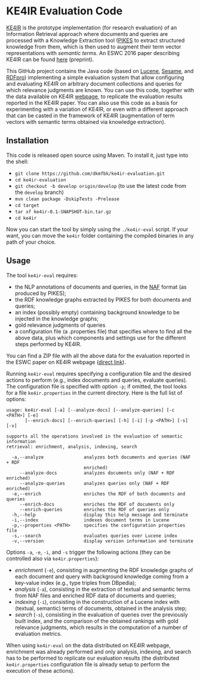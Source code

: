 # KE4IR Evaluation Code

[KE4IR](http://pikes.fbk.eu/ke4ir) is the prototype implementation (for research evaluation) of an Information Retrieval approach where documents and queries are processed with a Knowledge Extraction tool ([PIKES](http://pikes.fbk.eu/) to extract structured knowledge from them, which is then used to augment their term vector representations with *semantic terms*.
An ESWC 2016 paper describing KE4IR can be found [here](https://dkm-static.fbk.eu/people/rospocher/files/pubs/2016eswc.pdf) (preprint).

This GitHub project contains the Java code (based on [Lucene](http://lucene.apache.org/c), [Sesame](http://rdf4j.org/), and [RDFpro](http://rdfpro.fbk.eu/)) implementing a simple evaluation system that allow configuring and evaluating KE4IR on arbitrary document collections and queries for which relevance judgments are known. You can use this code, together with the data available on KE4IR [webpage](http://pikes.fbk.eu/ke4ir), to replicate the evaluation results reported in the KE4IR paper. You can also use this code as a basis for experimenting with a variation of KE4IR, or even with a different approach that can be casted in the framework of KE4IR (augmentation of term vectors with semantic terms obtained via knowledge extraction).

## Installation

This code is released open source using Maven. To install it, just type into the shell:
* `git clone https://github.com/dkmfbk/ke4ir-evaluation.git`
* `cd ke4ir-evaluation`
* `git checkout -b develop origin/develop` (to use the latest code from the `develop` branch)
* `mvn clean package -DskipTests -Prelease`
* `cd target`
* `tar xf ke4ir-0.1-SNAPSHOT-bin.tar.gz`
* `cd ke4ir`

Now you can start the tool by simply using the `./ke4ir-eval` script. If your want, you can move the `ke4ir` folder containing the compiled binaries in any path of your choice.

## Usage

The tool `ke4ir-eval` requires:
 
  * the NLP annotations of documents and queries, in the [NAF](http://wordpress.let.vupr.nl/naf/) format (as produced by PIKES);
  * the RDF knowledge graphs extracted by PIKES for both documents and queries;
  * an index (possibly empty) containing background knowledge to be injected in the knowledge graphs; 
  * gold relevance judgments of queries
 * a configuration file (a .properties file) that specifies where to find all the above data, plus which components and settings use for the different steps performed by KE4IR.

You can find a ZIP file with all the above data for the evaluation reported in the ESWC paper on KE4IR webpage ([direct link](https://knowledgestore.fbk.eu/files/ke4ir/ke4ir_evaluation.zip)).

Running `ke4ir-eval` requires specifying a configuration file and the desired actions to perform (e.g., index documents and queries, evaluate queries). The configuration file is specified with option `-p`; if omitted, the tool looks for a file `ke4ir.properties` in the current directory. Here is the full list of options:

```
usage: ke4ir-eval [-a] [--analyze-docs] [--analyze-queries] [-c <PATH>] [-e]
       [--enrich-docs] [--enrich-queries] [-h] [-i] [-p <PATH>] [-s] [-v]

supports all the operations involved in the evaluation of semantic information
retrieval: enrichment, analysis, indexing, search

  -a,--analyze               analyzes both documents and queries (NAF + RDF
                             enriched)
     --analyze-docs          analyzes documents only (NAF + RDF enriched)
     --analyze-queries       analyzes queries only (NAF + RDF enriched)
  -e,--enrich                enriches the RDF of both documents and queries
     --enrich-docs           enriches the RDF of documents only
     --enrich-queries        enriches the RDF of queries only
  -h,--help                  display this help message and terminate
  -i,--index                 indexes document terms in Lucene
  -p,--properties <PATH>     specifies the configuration properties file
  -s,--search                evaluates queries over Lucene index
  -v,--version               display version information and terminate
```

Options `-a`, `-e`, `-i`, and `-s` trigger the following actions (they can be controlled also via `ke4ir.properties`):

  * *enrichment* (`-e`), consisting in augmenting the RDF knowledge graphs of each document and query with background knowledge coming from a key-value index (e.g., type triples from DBpedia);
  * *analysis* (`-a`), consisting in the extraction of textual and semantic terms from NAF files and enriched RDF data of documents and queries;
  * *indexing* (`-i`), consisting in the construction of a Lucene index with (textual, semantic) terms of documents, obtained in the analysis step;
  * *search* (`-s`), consisting in the evaluation of queries over the previously built index, and the comparison of the obtained rankings with gold relevance judgments, which results in the computation of a number of evaluation metrics.

When using `ke4ir-eval` on the data distributed on KE4IR webpage, enrichment was already performed and only analysis, indexing, and search has to be performed to replicate our evaluation results (the distributed `ke4ir.properties` configuration file is already setup to perform the execution of these actions). 
